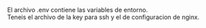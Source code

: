 El archivo .env contiene las variables de entorno.  
Teneis el archivo de la key para ssh y el de configuracion de nginx.
